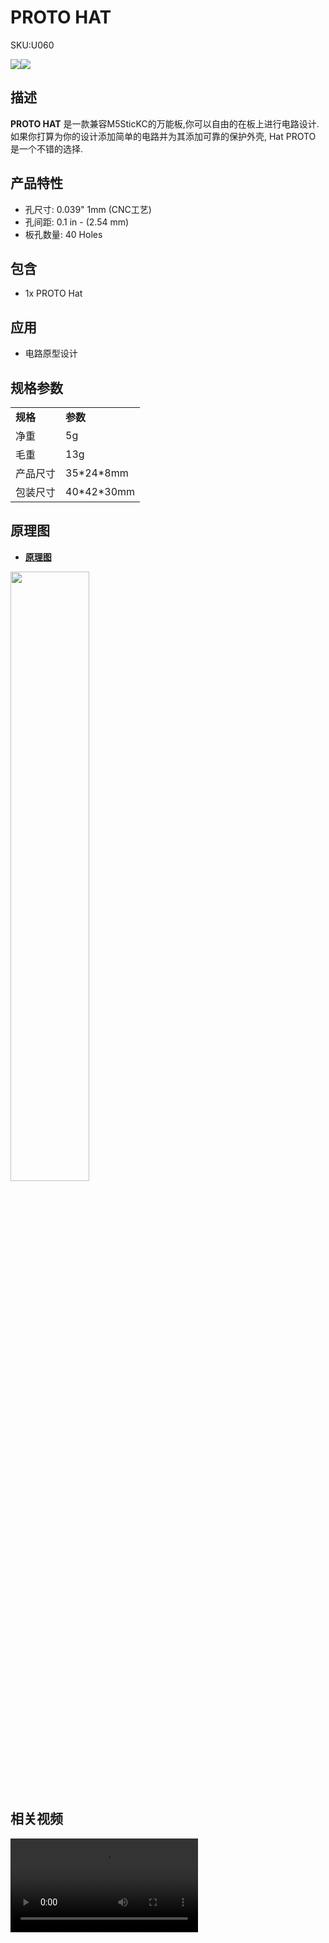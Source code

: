 # PROTO HAT

<el-tag effect="plain">SKU:U060</el-tag>

<div class="product_pic"><img src="assets\img\product_pics\hat\proto_hat\hat_proto_01.webp"><img src="assets\img\product_pics\hat\proto_hat\hat_proto_02.webp"></div>

## 描述

**PROTO HAT** 是一款兼容M5SticKC的万能板,你可以自由的在板上进行电路设计.如果你打算为你的设计添加简单的电路并为其添加可靠的保护外壳, Hat PROTO 是一个不错的选择.

## 产品特性

- 孔尺寸: 0.039" 1mm (CNC工艺)
- 孔间距: 0.1 in - (2.54 mm)
- 板孔数量: 40 Holes

## 包含

- 1x PROTO Hat

## 应用

- 电路原型设计

## 规格参数

<table>
   <tr style="font-weight:bold">
      <td>规格</td>
      <td>参数</td>
   </tr>
   <tr>
      <td>净重</td>
      <td>5g</td>
   </tr>
   <tr>
      <td>毛重</td>
      <td>13g</td>
   </tr>
   <tr>
      <td>产品尺寸</td>
      <td>35*24*8mm</td>
   </tr>
   <tr>
      <td>包装尺寸</td>
      <td>40*42*30mm</td>
   </tr>
 </table>

## 原理图

- **[原理图](https://github.com/m5stack/M5-Schematic/blob/master/Hat/StickHat_PROTO.pdf)**

<img src="assets\img\product_pics\hat\proto_hat\hat_proto_04.webp" width="50%" height="50%">

## 相关视频

<video class="video_size" controls>
    <source src="https://m5stack.oss-cn-shenzhen.aliyuncs.com/video/Product_example_video/HAT/PROTO-HAT.mp4" type="video/mp4">
</video>

<script>

   var purchase_link = 'https://m5stack.com/collections/m5-unit/products/m5stickc-speaker-hat';


   anchor_search(purchase_link);
   scrollFunc();

</script>